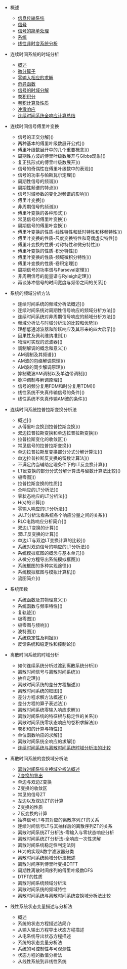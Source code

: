 * 概述

    * [信息传输系统]()
    * [信号]()
    * [信号的简单处理]()
    * [系统]()
    * [线性非时变系统分析]()

* 连续时间系统的时域分析

    * [概述]()
    * [微分算子]()
    * [零输入相应的求解]()
    * [奇异函数]()
    * [信号的时域分解]()
    * [卷积积分]()
    * [卷积计算及性质]()
    * [冲激响应]()
    * [连续时间系统全响应计算总结]()

* 连续时间信号傅里叶变换

    * 信号的正交分解]()
    * 两种基本的傅里叶级数展开公式]()
    * 傅里叶级数展开中的几个重要概念]()
    * 周期性方波的傅里叶级数展开与Gibbs现象]()
    * 复正弦形式的傅里叶级数展开]()
    * 信号的奇偶性在傅里叶级数中的表现]()
    * 信号的功率与帕斯瓦尔定理]()
    * 周期性信号的频谱]()
    * 周期性频谱的特点]()
    * 信号时域参数的变化对频谱的影响]()
    * 傅里叶变换]()
    * 非周期信号的频谱]()
    * 傅里叶变换的各种形式]()
    * 常见信号的傅里叶变换]()
    * 周期信号的傅里叶变换]()
    * 傅里叶变换的性质-线性特性和延时特性和移频特性]()
    * 傅里叶变换的性质-尺度变换特性和奇偶虚实特性]()
    * 傅里叶变换的性质-对称特性和微分特性]()
    * 傅里叶变换的性质-积分特性]()
    * 傅里叶变换的性质-频域微积分特性]()
    * 傅里叶变换的性质-卷积定理]()
    * 周期信号的功率谱与Parseval定理]()
    * 非周期信号的能量谱与Ryleigh定理]()
    * 再谈脉冲信号的时间宽度与频带之间的关系]()

* 系统的频域分析方法

    * 连续时间系统的频域分析法概述]()
    * 连续时间系统对周期性信号响应的频域分析方法]()
    * 连续时间系统对非周期信号响应的频域分析方法]()
    * 频域分析法与时域分析法的比较和优势]()
    * 理想低通滤波器和阶跃响应及其带来的四大启示]()
    * 因果性及佩利维纳准则]()
    * 物理可实现的滤波器]()
    * 调制解调的概念和意义]()
    * AM调制及其频谱]()
    * AM波的包络解调原理]()
    * AM波的同步解调原理]()
    * 抑制载波AM调制以及单边带调制]()
    * 脉冲调制与解调原理]()
    * 信号的频分复用FDM和时分复用TDM]()
    * 线性系统不失真传输信号的条件]()
    * 线性系统不失真传输AM波的条件]()

* 连续时间系统拉普拉斯变换分析法

    * 概述]()
    * 从傅里叶变换到拉普拉斯变换]()
    * 双边拉普拉斯变换和单边拉普拉斯变换]()
    * 拉普拉斯变化的收敛区]()
    * 常见信号的拉普拉斯变换]()
    * 单边拉普拉斯反变换部分分式分解计算法]()
    * 单边拉普拉斯反变换的留数计算法]()
    * 不满足约当辅助定理条件下的LT反变换计算]()
    * LT反变换的部分分式分解计算法与留数计算法比较]()
    * 极零图]()
    * 拉普拉斯变换的性质]()
    * 全响应的LT分析法]()
    * 零状态响应的LT分析法]()
    * H(s)的计算]()
    * 零输入响应的LT分析法]()
    * 从LT分析法看系统各个响应分量之间的关系]()
    * RLC电路响应分析简介]()
    * 双边LT变换的计算]()
    * 双LT反变换的计算]()
    * 单边LT与双边LT变换计算的比较]()
    * 系统对双边信号的响应的LT分析法]()
    * 系统模拟框图的概念与基本单元]()
    * 从微分方程导出系统模拟框图]()
    * 系统框图的多种实现途径]()
    * 系统模拟框图与模拟计算机]()
    * 流图简介]()

* 系统函数

    * 系统函数及其物理意义]()
    * 系统函数与频率特性]()
    * 复轨迹]()
    * 极零图]()
    * 极零图与频响]()
    * 波特图]()
    * 系统稳定性及判据]()
    * 反馈系统和稳定性和控制论]()

* 离散时间系统的时域分析

    * 如何连续系统分析过渡到离散系统分析]()
    * 离散时间信号与离散时间系统]()
    * 抽样定理]()
    * 离散时间系统的差分方程描述]()
    * 离散时间系统的框图]()
    * 差分方程求解方法概述]()
    * 差分方程的算子表述法]()
    * 离散时间系统零输入响应求解]()
    * 离散时间系统的特征根与稳定性的关系]()
    * 离散时间系统零状态响应的卷积求解法]()
    * 卷积和的计算与特性]()
    * 单位函数响应的求解]()
    * 离散时间系统全响应的求解]()
    * [连续时间系统与离散时间系统时域分析法的比较]()

* 离散时间系统的变换域分析法

    * [离散时间系统变换域分析法概述]()
    * [Z变换的导出]()
    * 单边与双边Z变换
    * Z变换的收敛区
    * 常见的信号ZT
    * 左边以及双边ZT的计算
    * Z变换的性质
    * Z反变换的计算
    * 抽样信号LT与其对应的离散序列ZT的关系
    * 连续时间信号LT与其抽样后的离散序列ZT的关系
    * 离散时间系统ZT分析法-零输入与零状态响应分析
    * 离散时间系统ZT分析法-全响应一次性求解
    * 离散时间系统稳定性判定法则
    * H(z)的实现&数字滤波器分类
    * 离散时间系统频域分析法概述
    * 离散时间序列傅里叶变换DTFT
    * 周期性离散时间序列的傅里叶级数DFS
    * DTFT的性质
    * 离散时间系统频域分析法
    * 离散时间系统的频域特性
    * 离散时间系统与离散时间系统变换域分析法比较

* 线性系统状态变量描述与分析法

    * 概述
    * 系统的状态方程描述法简介
    * 从输入输出方程导出状态方程描述
    * 从电系统导出状态方程描述
    * 系统的状态变量分析法
    * 系统的可控制性与可观测性
    * 状态方程的数值分析法
    * 从线性系统到非线性系统
